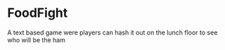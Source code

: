 # FoodFight
A text based game were players can hash it out on the lunch floor to see who will be the ham

